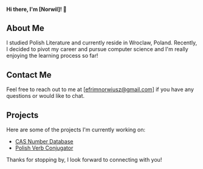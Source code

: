 #### Hi there, I'm [Norwil]! 👋

## About Me

I studied Polish Literature and currently reside in Wroclaw, Poland. Recently, I decided to pivot my career and pursue computer science and I'm really enjoying the learning process so far!

## Contact Me

Feel free to reach out to me at [efrimnorwiusz@gmail.com] if you have any questions or would like to chat.

## Projects

Here are some of the projects I'm currently working on:

- [CAS Number Database](https://github.com/Norwil/CASNum)
- [Polish Verb Conjugator](https://github.com/Norwil/polish-verb-conjugator)

Thanks for stopping by, I look forward to connecting with you!
